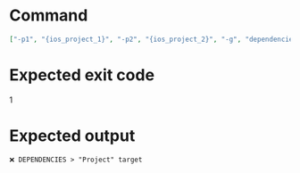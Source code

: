 # Command
```json
["-p1", "{ios_project_1}", "-p2", "{ios_project_2}", "-g", "dependencies", "-t", "Project"]
```

# Expected exit code
1

# Expected output
```
❌ DEPENDENCIES > "Project" target


```

